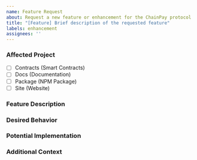 ```yaml
---
name: Feature Request
about: Request a new feature or enhancement for the ChainPay protocol
title: "[Feature] Brief description of the requested feature"
labels: enhancement
assignees: ''
---
```


<!-- Please use this template to request new features or enhancements for the ChainPay protocol. -->

### Affected Project
<!-- Check the appropriate box for the project the feature is related to. You can check multiple if applicable. -->
- [ ] Contracts (Smart Contracts)
- [ ] Docs (Documentation)
- [ ] Package (NPM Package)
- [ ] Site (Website)

### Feature Description
<!-- A clear and concise description of the feature you are requesting. Please explain the problem it solves or the use case for the feature. -->

### Desired Behavior
<!-- What do you expect the feature to do or how it should behave? -->

### Potential Implementation
<!-- If possible, provide suggestions or ideas for how the feature could be implemented. -->

### Additional Context
<!-- Add any other information that would help with understanding the request, such as links to related discussions or projects. -->
